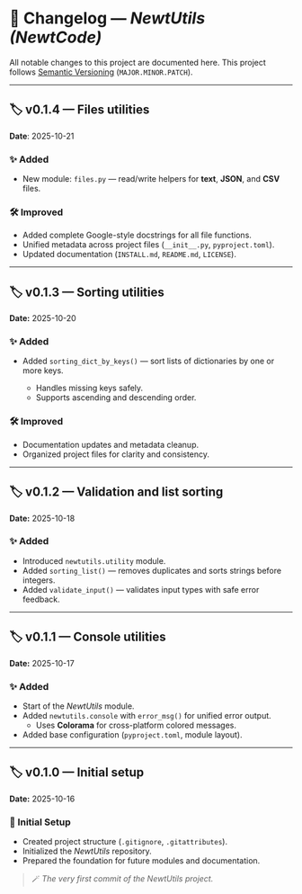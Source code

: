 # 🧾 Changelog — *NewtUtils (NewtCode)*

All notable changes to this project are documented here.
This project follows [Semantic Versioning](https://semver.org/) (`MAJOR.MINOR.PATCH`).

---

## 🏷️ v0.1.4 — Files utilities

**Date**: 2025-10-21

### ✨ Added

- New module: `files.py` — read/write helpers for **text**, **JSON**, and **CSV** files.

### 🛠️ Improved

- Added complete Google-style docstrings for all file functions.
- Unified metadata across project files (`__init__.py`, `pyproject.toml`).
- Updated documentation (`INSTALL.md`, `README.md`, `LICENSE`).

---

## 🏷️ v0.1.3 — Sorting utilities

**Date:** 2025-10-20

### ✨ Added

- Added `sorting_dict_by_keys()` — sort lists of dictionaries by one or more keys.

  - Handles missing keys safely.
  - Supports ascending and descending order.

### 🛠️ Improved

- Documentation updates and metadata cleanup.
- Organized project files for clarity and consistency.

---

## 🏷️ v0.1.2 — Validation and list sorting

**Date:** 2025-10-18

### ✨ Added

- Introduced `newtutils.utility` module.
- Added `sorting_list()` — removes duplicates and sorts strings before integers.
- Added `validate_input()` — validates input types with safe error feedback.

---

## 🏷️ v0.1.1 — Console utilities

**Date:** 2025-10-17

### ✨ Added

- Start of the *NewtUtils* module.
- Added `newtutils.console` with `error_msg()` for unified error output.
  - Uses **Colorama** for cross-platform colored messages.
- Added base configuration (`pyproject.toml`, module layout).

---

## 🏷️ v0.1.0 — Initial setup

**Date:** 2025-10-16

### 🧩 Initial Setup

- Created project structure (`.gitignore`, `.gitattributes`).
- Initialized the *NewtUtils* repository.
- Prepared the foundation for future modules and documentation.

> 🪄 *The very first commit of the NewtUtils project.*

